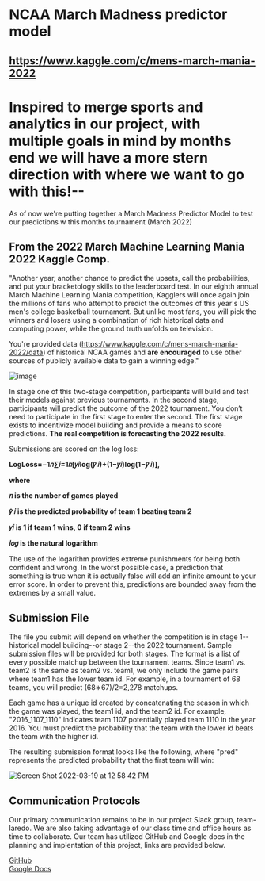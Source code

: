# NCAA March Madness predictor model

## https://www.kaggle.com/c/mens-march-mania-2022

# Inspired to merge sports and analytics in our project, with multiple goals in mind by months end we will have a more stern direction with where we want to go with this!--

As of now we're putting together a March Madness Predictor Model to test our predictions w this months tournament (March 2022)

## From the 2022 March Machine Learning Mania 2022 Kaggle Comp.
"Another year, another chance to predict the upsets, call the probabilities, and put your bracketology skills to the leaderboard test. In our eighth annual March Machine Learning Mania competition, Kagglers will once again join the millions of fans who attempt to predict the outcomes of this year's US men's college basketball tournament. But unlike most fans, you will pick the winners and losers using a combination of rich historical data and computing power, while the ground truth unfolds on television.

You're provided data (https://www.kaggle.com/c/mens-march-mania-2022/data) of historical NCAA games and **are encouraged** to use other sources of publicly available data to gain a winning edge."

![image](https://user-images.githubusercontent.com/49954261/159132682-49a2ebc3-3171-466f-a35d-e6c90705309c.png)

In stage one of this two-stage competition, participants will build and test their models against previous tournaments. In the second stage, participants will predict the outcome of the 2022 tournament. You don’t need to participate in the first stage to enter the second. The first stage exists to incentivize model building and provide a means to score predictions. **The real competition is forecasting the 2022 results.**


Submissions are scored on the log loss:

**LogLoss=−1𝑛∑𝑖=1𝑛[𝑦𝑖log(𝑦̂ 𝑖)+(1−𝑦𝑖)log(1−𝑦̂ 𝑖)],**

**where**

**𝑛 is the number of games played**

**𝑦̂ 𝑖 is the predicted probability of team 1 beating team 2**

**𝑦𝑖 is 1 if team 1 wins, 0 if team 2 wins**

**𝑙𝑜𝑔 is the natural logarithm**


The use of the logarithm provides extreme punishments for being both confident and wrong. In the worst possible case, a prediction that something is true when it is actually false will add an infinite amount to your error score. In order to prevent this, predictions are bounded away from the extremes by a small value.

## Submission File

The file you submit will depend on whether the competition is in stage 1--historical model building--or stage 2--the 2022 tournament. Sample submission files will be provided for both stages. The format is a list of every possible matchup between the tournament teams. Since team1 vs. team2 is the same as team2 vs. team1, we only include the game pairs where team1 has the lower team id. For example, in a tournament of 68 teams, you will predict (68∗67)/2=2,278 matchups.

Each game has a unique id created by concatenating the season in which the game was played, the team1 id, and the team2 id. For example, "2016_1107_1110" indicates team 1107 potentially played team 1110 in the year 2016. You must predict the probability that the team with the lower id beats the team with the higher id.

The resulting submission format looks like the following, where "pred" represents the predicted probability that the first team will win:

![Screen Shot 2022-03-19 at 12 58 42 PM](https://user-images.githubusercontent.com/49954261/159132884-c27c55d9-f2ff-4210-aea9-4fb55010a911.png)

## Communication Protocols

Our primary communication remains to be in our project Slack group, team-laredo. We are also taking advantage of our class time and office hours as time to collaborate. Our team has utilized GitHub and Google docs in the planning and implentation of this project, links are provided below. 

[GitHub](https://github.com/racruz25/group_project/)</br>
[Google Docs](https://drive.google.com/drive/folders/1aNtGcT20kqkOyTDbHkSGW0xy8At0g1wK?ths=true)
